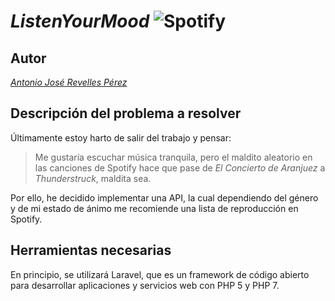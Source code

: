 # *ListenYourMood* ![Spotify](https://upload.wikimedia.org/wikipedia/commons/thumb/1/19/Spotify_logo_without_text.svg/1200px-Spotify_logo_without_text.svg.png)

## Autor
*[Antonio José Revelles Pérez](https://github.com/AntonioRev)*

## Descripción del problema a resolver
Últimamente estoy harto de salir del trabajo y pensar:
  > Me gustaría escuchar música tranquila, pero el maldito aleatorio en las canciones de Spotify hace que pase de *El Concierto de Aranjuez* a *Thunderstruck*, maldita sea.
  
Por ello, he decidido implementar una API, la cual dependiendo del género y de mi estado de ánimo me recomiende una lista de reproducción en Spotify.

## Herramientas necesarias
En principio, se utilizará Laravel, que es un framework de código abierto para desarrollar aplicaciones y servicios web con PHP 5 y PHP 7.
